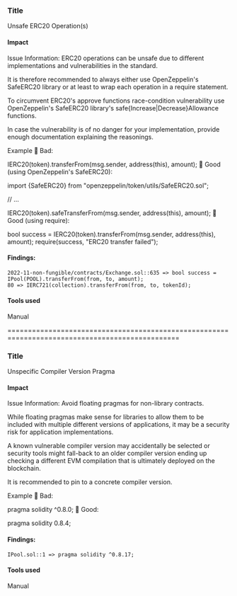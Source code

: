 ### Title
Unsafe ERC20 Operation(s)

#### Impact
Issue Information: ERC20 operations can be unsafe due to different implementations and vulnerabilities in the standard.

It is therefore recommended to always either use OpenZeppelin's SafeERC20 library or at least to wrap each operation in a require statement.

To circumvent ERC20's approve functions race-condition vulnerability use OpenZeppelin's SafeERC20 library's safe{Increase|Decrease}Allowance functions.

In case the vulnerability is of no danger for your implementation, provide enough documentation explaining the reasonings.

Example
🤦 Bad:

IERC20(token).transferFrom(msg.sender, address(this), amount);
🚀 Good (using OpenZeppelin's SafeERC20):

import {SafeERC20} from "openzeppelin/token/utils/SafeERC20.sol";

// ...

IERC20(token).safeTransferFrom(msg.sender, address(this), amount);
🚀 Good (using require):

bool success = IERC20(token).transferFrom(msg.sender, address(this), amount);
require(success, "ERC20 transfer failed");
#### Findings:
```
2022-11-non-fungible/contracts/Exchange.sol::635 => bool success = IPool(POOL).transferFrom(from, to, amount);
80 => IERC721(collection).transferFrom(from, to, tokenId);
```
#### Tools used
Manual




================================================================================================




### Title
Unspecific Compiler Version Pragma

#### Impact
Issue Information: Avoid floating pragmas for non-library contracts.

While floating pragmas make sense for libraries to allow them to be included with multiple different versions of applications, it may be a security risk for application implementations.

A known vulnerable compiler version may accidentally be selected or security tools might fall-back to an older compiler version ending up checking a different EVM compilation that is ultimately deployed on the blockchain.

It is recommended to pin to a concrete compiler version.

Example
🤦 Bad:

pragma solidity ^0.8.0;
🚀 Good:

pragma solidity 0.8.4;

#### Findings:
```
IPool.sol::1 => pragma solidity ^0.8.17;
```
#### Tools used
Manual